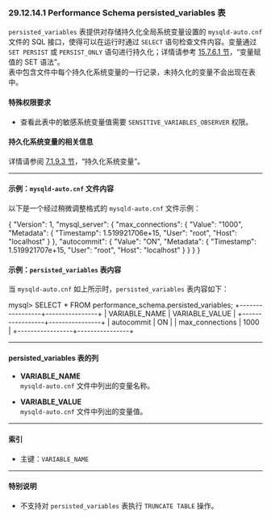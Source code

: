### 29.12.14.1 Performance Schema persisted_variables 表

`persisted_variables` 表提供对存储持久化全局系统变量设置的 `mysqld-auto.cnf` 文件的 SQL 接口，使得可以在运行时通过 `SELECT` 语句检查文件内容。变量通过 `SET PERSIST` 或 `PERSIST_ONLY` 语句进行持久化；详情请参考 [15.7.6.1 节](#15.7.6.1)，“变量赋值的 SET 语法”。  
表中包含文件中每个持久化系统变量的一行记录，未持久化的变量不会出现在表中。

#### 特殊权限要求

- 查看此表中的敏感系统变量值需要 `SENSITIVE_VARIABLES_OBSERVER` 权限。

#### 持久化系统变量的相关信息

详情请参阅 [7.1.9.3 节](#7.1.9.3)，“持久化系统变量”。

---

#### 示例：`mysqld-auto.cnf` 文件内容

以下是一个经过稍微调整格式的 `mysqld-auto.cnf` 文件示例：

{
  "Version": 1,
  "mysql_server": {
    "max_connections": {
      "Value": "1000",
      "Metadata": {
        "Timestamp": 1.519921706e+15,
        "User": "root",
        "Host": "localhost"
      }
    },
    "autocommit": {
      "Value": "ON",
      "Metadata": {
        "Timestamp": 1.519921707e+15,
        "User": "root",
        "Host": "localhost"
      }
    }
  }
}

#### 示例：`persisted_variables` 表内容

当 `mysqld-auto.cnf` 如上所示时，`persisted_variables` 表内容如下：

mysql> SELECT * FROM performance_schema.persisted_variables;
+-----------------+----------------+
| VARIABLE_NAME   | VARIABLE_VALUE |
+-----------------+----------------+
| autocommit      | ON             |
| max_connections | 1000           |
+-----------------+----------------+

---

#### persisted_variables 表的列

- **VARIABLE_NAME**  
  `mysqld-auto.cnf` 文件中列出的变量名称。

- **VARIABLE_VALUE**  
  `mysqld-auto.cnf` 文件中列出的变量值。

---

#### 索引

- 主键：`VARIABLE_NAME`

---

#### 特别说明

- 不支持对 `persisted_variables` 表执行 `TRUNCATE TABLE` 操作。